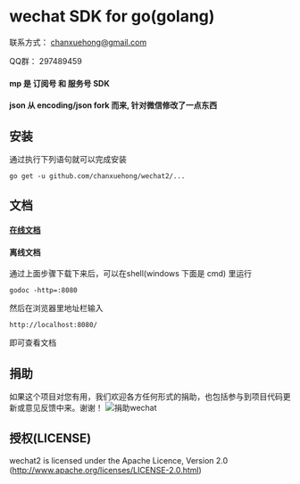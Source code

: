 # wechat SDK for go(golang)

联系方式： chanxuehong@gmail.com

QQ群：    297489459

#### mp 是 订阅号 和 服务号 SDK
#### json 从 encoding/json fork 而来, 针对微信修改了一点东西

## 安装
通过执行下列语句就可以完成安装

	go get -u github.com/chanxuehong/wechat2/...

## 文档

#### [在线文档](http://godoc.org/github.com/chanxuehong/wechat2)

#### 离线文档
通过上面步骤下载下来后，可以在shell(windows 下面是 cmd) 里运行

	godoc -http=:8080
	
然后在浏览器里地址栏输入 

	http://localhost:8080/
	
即可查看文档

## 捐助
如果这个项目对您有用，我们欢迎各方任何形式的捐助，也包括参与到项目代码更新或意见反馈中来。谢谢！
![捐助wechat](https://github.com/chanxuehong/wechat2/blob/master/alipay.png)

## 授权(LICENSE)

wechat2 is licensed under the Apache Licence, Version 2.0
(http://www.apache.org/licenses/LICENSE-2.0.html)

